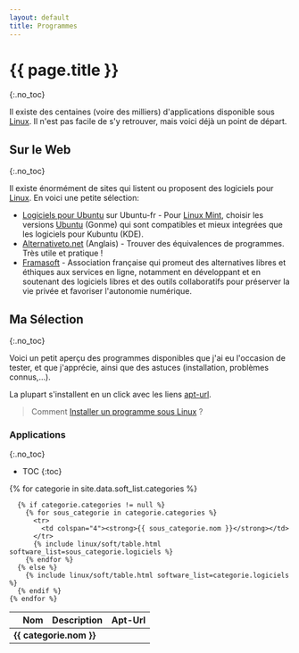 ```yaml
---
layout: default
title: Programmes
---
```


# {{ page.title }}
{:.no_toc}

Il existe des centaines (voire des milliers) d'applications disponible sous [Linux](../). Il n'est pas facile de s'y retrouver, mais voici déjà un point de départ.

## Sur le Web
{:.no_toc}

Il existe énormément de sites qui listent ou proposent des logiciels
pour [Linux](../). En voici une petite sélection:

- [Logiciels pour Ubuntu](http://doc.ubuntu-fr.org/logiciels) sur Ubuntu-fr - Pour [Linux Mint](../dist/Mint), choisir les versions [Ubuntu](../dist/Ubuntu) (Gonme) qui sont compatibles et mieux integrées que les logiciels pour Kubuntu (KDE).
- [Alternativeto.net](http://alternativeto.net/) (Anglais) - Trouver des équivalences de programmes. Très utile et pratique !
- [Framasoft](http://www.framasoft.net/) - Association française qui promeut des alternatives libres et éthiques aux services en ligne, notamment en développant et en soutenant des logiciels libres et des outils collaboratifs pour préserver la vie privée et favoriser l'autonomie numérique.

## Ma Sélection
{:.no_toc}

Voici un petit aperçu des programmes disponibles que j'ai eu l'occasion de tester, et que j'apprécie, ainsi que des astuces (installation, problèmes connus,...).

La plupart s'installent en un click avec les liens [apt-url](../system/apturl).

> Comment [Installer un programme sous Linux](../system/Installer_un_programme_sous_Linux) ?

### Applications
{:.no_toc}

* TOC
{:toc}

<script>
  document.addEventListener("DOMContentLoaded", function () {
    const toggleButtons = document.querySelectorAll(".toggle-button");

    toggleButtons.forEach(button => {
      button.addEventListener("click", function () {
        const contentRow = this.closest("tr").nextElementSibling;

        if (contentRow.style.display === "none") {
          contentRow.style.display = "table-row";
          this.innerHTML = "&#x21A5;"; // Flèche vers le haut
        } else {
          contentRow.style.display = "none";
          this.innerHTML = "&#x21A7;"; // Flèche vers le bas
        }
      });
    });
  });
</script>

<table>
  <thead>
    <tr>
      <th></th>
      <th>Nom</th>
      <th>Description</th>
      <th>Apt-Url</th>
    </tr>
  </thead>
  <tbody>
    {% for categorie in site.data.soft_list.categories %}
      <tr>
        <td colspan="4"><strong>{{ categorie.nom }}</strong></td>
      </tr>

      {% if categorie.categories != null %}
        {% for sous_categorie in categorie.categories %}
          <tr>
            <td colspan="4"><strong>{{ sous_categorie.nom }}</strong></td>
          </tr>
          {% include linux/soft/table.html software_list=sous_categorie.logiciels %}
        {% endfor %}
      {% else %}
        {% include linux/soft/table.html software_list=categorie.logiciels %}
      {% endif %}
    {% endfor %}
  </tbody>
</table>


